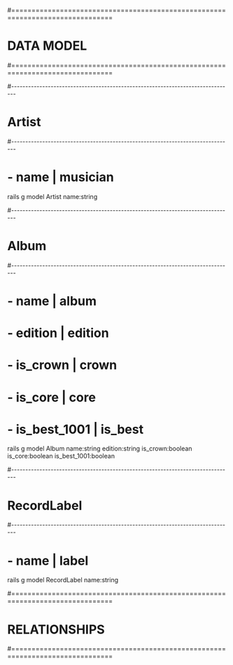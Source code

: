 #===============================================================================
# DATA MODEL
#===============================================================================

#-------------------------------------------------------------------------------
# Artist
#-------------------------------------------------------------------------------
#  - name | musician

rails g model Artist name:string

#-------------------------------------------------------------------------------
# Album
#-------------------------------------------------------------------------------
#   - name          | album
#   - edition       | edition
#   - is_crown      | crown
#   - is_core       | core
#   - is_best_1001  | is_best

rails g model Album name:string edition:string is_crown:boolean is_core:boolean is_best_1001:boolean

#-------------------------------------------------------------------------------
# RecordLabel
#-------------------------------------------------------------------------------
#   - name | label

rails g model RecordLabel name:string

#===============================================================================
# RELATIONSHIPS
#===============================================================================
